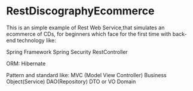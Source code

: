 # RestDiscographyEcommerce

This is an simple example of Rest Web Service,that simulates an ecommerce of CDs, for beginners which face for the first 
time with back-end technology like:

Spring Framework
Spring Security
RestController


ORM:
Hibernate


Pattern and standard like: 
MVC (Model View Controller)
Business Object(Service)
DAO(Repository)
DTO or VO
Domain
